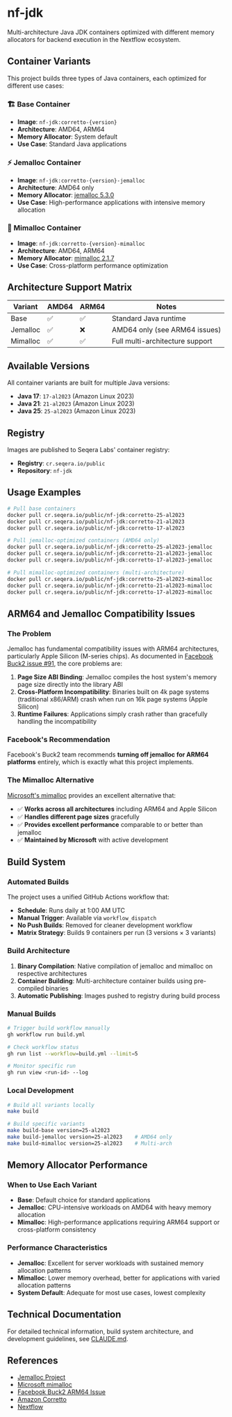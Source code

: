# nf-jdk

Multi-architecture Java JDK containers optimized with different memory allocators for backend execution in the Nextflow ecosystem.

## Container Variants

This project builds three types of Java containers, each optimized for different use cases:

### 🏗️ Base Container
- **Image**: `nf-jdk:corretto-{version}`
- **Architecture**: AMD64, ARM64
- **Memory Allocator**: System default
- **Use Case**: Standard Java applications

### ⚡ Jemalloc Container  
- **Image**: `nf-jdk:corretto-{version}-jemalloc`
- **Architecture**: AMD64 only
- **Memory Allocator**: [jemalloc 5.3.0](https://github.com/jemalloc/jemalloc)
- **Use Case**: High-performance applications with intensive memory allocation

### 🚀 Mimalloc Container
- **Image**: `nf-jdk:corretto-{version}-mimalloc`  
- **Architecture**: AMD64, ARM64
- **Memory Allocator**: [mimalloc 2.1.7](https://github.com/microsoft/mimalloc)
- **Use Case**: Cross-platform performance optimization

## Architecture Support Matrix

| Variant  | AMD64 | ARM64 | Notes                           |
|----------|-------|-------|---------------------------------|
| Base     | ✅     | ✅     | Standard Java runtime           |
| Jemalloc | ✅     | ❌     | AMD64 only (see ARM64 issues)   |
| Mimalloc | ✅     | ✅     | Full multi-architecture support |

## Available Versions

All container variants are built for multiple Java versions:
- **Java 17**: `17-al2023` (Amazon Linux 2023)
- **Java 21**: `21-al2023` (Amazon Linux 2023)  
- **Java 25**: `25-al2023` (Amazon Linux 2023)

## Registry

Images are published to Seqera Labs' container registry:
- **Registry**: `cr.seqera.io/public`
- **Repository**: `nf-jdk`

## Usage Examples

```bash
# Pull base containers
docker pull cr.seqera.io/public/nf-jdk:corretto-25-al2023
docker pull cr.seqera.io/public/nf-jdk:corretto-21-al2023
docker pull cr.seqera.io/public/nf-jdk:corretto-17-al2023

# Pull jemalloc-optimized containers (AMD64 only)
docker pull cr.seqera.io/public/nf-jdk:corretto-25-al2023-jemalloc
docker pull cr.seqera.io/public/nf-jdk:corretto-21-al2023-jemalloc
docker pull cr.seqera.io/public/nf-jdk:corretto-17-al2023-jemalloc

# Pull mimalloc-optimized containers (multi-architecture)
docker pull cr.seqera.io/public/nf-jdk:corretto-25-al2023-mimalloc
docker pull cr.seqera.io/public/nf-jdk:corretto-21-al2023-mimalloc
docker pull cr.seqera.io/public/nf-jdk:corretto-17-al2023-mimalloc
```

## ARM64 and Jemalloc Compatibility Issues

### The Problem

Jemalloc has fundamental compatibility issues with ARM64 architectures, particularly Apple Silicon (M-series chips). As documented in [Facebook Buck2 issue #91](https://github.com/facebook/buck2/issues/91), the core problems are:

1. **Page Size ABI Binding**: Jemalloc compiles the host system's memory page size directly into the library ABI
2. **Cross-Platform Incompatibility**: Binaries built on 4k page systems (traditional x86/ARM) crash when run on 16k page systems (Apple Silicon)
3. **Runtime Failures**: Applications simply crash rather than gracefully handling the incompatibility

### Facebook's Recommendation

Facebook's Buck2 team recommends **turning off jemalloc for ARM64 platforms** entirely, which is exactly what this project implements.

### The Mimalloc Alternative

[Microsoft's mimalloc](https://github.com/microsoft/mimalloc) provides an excellent alternative that:
- ✅ **Works across all architectures** including ARM64 and Apple Silicon
- ✅ **Handles different page sizes** gracefully  
- ✅ **Provides excellent performance** comparable to or better than jemalloc
- ✅ **Maintained by Microsoft** with active development

## Build System

### Automated Builds

The project uses a unified GitHub Actions workflow that:
- **Schedule**: Runs daily at 1:00 AM UTC
- **Manual Trigger**: Available via `workflow_dispatch`
- **No Push Builds**: Removed for cleaner development workflow
- **Matrix Strategy**: Builds 9 containers per run (3 versions × 3 variants)

### Build Architecture

1. **Binary Compilation**: Native compilation of jemalloc and mimalloc on respective architectures
2. **Container Building**: Multi-architecture container builds using pre-compiled binaries
3. **Automatic Publishing**: Images pushed to registry during build process

### Manual Builds

```bash
# Trigger build workflow manually
gh workflow run build.yml

# Check workflow status  
gh run list --workflow=build.yml --limit=5

# Monitor specific run
gh run view <run-id> --log
```

### Local Development

```bash
# Build all variants locally
make build

# Build specific variants  
make build-base version=25-al2023
make build-jemalloc version=25-al2023    # AMD64 only
make build-mimalloc version=25-al2023    # Multi-arch
```

## Memory Allocator Performance

### When to Use Each Variant

- **Base**: Default choice for standard applications
- **Jemalloc**: CPU-intensive workloads on AMD64 with heavy memory allocation
- **Mimalloc**: High-performance applications requiring ARM64 support or cross-platform consistency

### Performance Characteristics

- **Jemalloc**: Excellent for server workloads with sustained memory allocation patterns
- **Mimalloc**: Lower memory overhead, better for applications with varied allocation patterns
- **System Default**: Adequate for most use cases, lowest complexity

## Technical Documentation

For detailed technical information, build system architecture, and development guidelines, see [CLAUDE.md](./CLAUDE.md).

## References

- [Jemalloc Project](https://github.com/jemalloc/jemalloc)
- [Microsoft mimalloc](https://github.com/microsoft/mimalloc)  
- [Facebook Buck2 ARM64 Issue](https://github.com/facebook/buck2/issues/91)
- [Amazon Corretto](https://aws.amazon.com/corretto/)
- [Nextflow](https://www.nextflow.io/)
